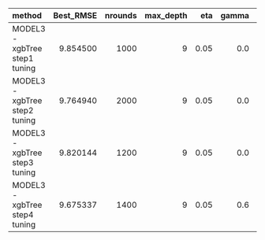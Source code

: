 |method                        | Best_RMSE| nrounds| max_depth|  eta| gamma| colsample_bytree| min_child_weight| subsample|
|:-----------------------------|---------:|-------:|---------:|----:|-----:|----------------:|----------------:|---------:|
|MODEL3 - xgbTree step1 tuning |  9.854500|    1000|         9| 0.05|   0.0|              1.0|                1|      1.00|
|MODEL3 - xgbTree step2 tuning |  9.764940|    2000|         9| 0.05|   0.0|              1.0|                1|      1.00|
|MODEL3 - xgbTree step3 tuning |  9.820144|    1200|         9| 0.05|   0.0|              0.6|                1|      0.75|
|MODEL3 - xgbTree step4 tuning |  9.675337|    1400|         9| 0.05|   0.6|              0.6|                1|      0.75|
